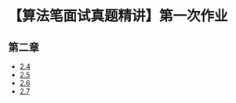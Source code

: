 # 【算法笔面试真题精讲】第一次作业

## 第二章

- [2.4](arrange_boys_and_girls.py)
- [2.5](card_game.py)
- [2.6](assign_task_to_robot.py)
- [2.7](painter_xiaoq.py)

